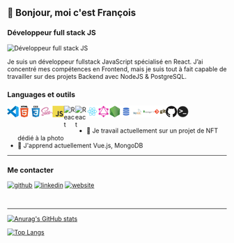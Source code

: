 
## 👋 Bonjour, moi c'est François
### Développeur full stack JS
![Développeur full stack JS](https://www.epfl.ch/education/education-and-science-outreach/wp-content/uploads/2020/01/Visuel-Coding-Club-plusieurs-pictos.png)

Je suis un développeur fullstack JavaScript spécialisé en React.
J’ai concentré mes compétences en Frontend, mais je suis tout à fait capable de travailler sur des projets Backend avec NodeJS & PostgreSQL.

### Languages et outils

<img align="left" alt="Visual Studio Code" width="26px" src="https://raw.githubusercontent.com/github/explore/80688e429a7d4ef2fca1e82350fe8e3517d3494d/topics/visual-studio-code/visual-studio-code.png" />

<img align="left" alt="HTML5" width="26px" src="https://raw.githubusercontent.com/github/explore/80688e429a7d4ef2fca1e82350fe8e3517d3494d/topics/html/html.png" />

<img align="left" alt="CSS3" width="26px" src="https://raw.githubusercontent.com/github/explore/80688e429a7d4ef2fca1e82350fe8e3517d3494d/topics/css/css.png" />

<img align="left" alt="Sass" width="26px" src="https://raw.githubusercontent.com/github/explore/80688e429a7d4ef2fca1e82350fe8e3517d3494d/topics/sass/sass.png" />

<img align="left" alt="JavaScript" width="26px" src="https://raw.githubusercontent.com/github/explore/80688e429a7d4ef2fca1e82350fe8e3517d3494d/topics/javascript/javascript.png" />

<img align="left" alt="React" width="26px" src="https://img2.freepng.fr/20181122/fzo/kisspng-redux-react-javascript-library-application-softwar-egghead-intro-to-redux-5bf74afc404894.3460027115429332442633.jpg" />
<img align="left" alt="React" width="26px" src="https://upload.wikimedia.org/wikipedia/commons/2/29/Postgresql_elephant.svg" />
<img align="left" alt="React" width="26px" src="https://raw.githubusercontent.com/github/explore/80688e429a7d4ef2fca1e82350fe8e3517d3494d/topics/react/react.png" />
<img align="left" alt="GraphQL" width="26px" src="https://raw.githubusercontent.com/github/explore/80688e429a7d4ef2fca1e82350fe8e3517d3494d/topics/graphql/graphql.png" />
<img align="left" alt="Node.js" width="26px" src="https://raw.githubusercontent.com/github/explore/80688e429a7d4ef2fca1e82350fe8e3517d3494d/topics/nodejs/nodejs.png" />
<img align="left" alt="SQL" width="26px" src="https://raw.githubusercontent.com/github/explore/80688e429a7d4ef2fca1e82350fe8e3517d3494d/topics/sql/sql.png" />
<img align="left" alt="MySQL" width="26px" src="https://raw.githubusercontent.com/github/explore/80688e429a7d4ef2fca1e82350fe8e3517d3494d/topics/mysql/mysql.png" />
<img align="left" alt="MongoDB" width="26px" src="https://raw.githubusercontent.com/github/explore/80688e429a7d4ef2fca1e82350fe8e3517d3494d/topics/mongodb/mongodb.png" />
<img align="left" alt="Git" width="26px" src="https://raw.githubusercontent.com/github/explore/80688e429a7d4ef2fca1e82350fe8e3517d3494d/topics/git/git.png" />
<img align="left" alt="GitHub" width="26px" src="https://raw.githubusercontent.com/github/explore/78df643247d429f6cc873026c0622819ad797942/topics/github/github.png" />
<img align="left" alt="Terminal" width="26px" src="https://raw.githubusercontent.com/github/explore/80688e429a7d4ef2fca1e82350fe8e3517d3494d/topics/terminal/terminal.png" />

<br />
<br />


- 🔭 Je travail actuellement sur un projet de NFT dédié à la photo 
- 🌱 J'apprend actuellement Vue.js, MongoDB 

---

### Me contacter

[<img src='https://cdn.jsdelivr.net/npm/simple-icons@3.0.1/icons/github.svg' alt='github' height='40'>](https://github.com/fmar39)  [<img src='https://cdn.jsdelivr.net/npm/simple-icons@3.0.1/icons/linkedin.svg' alt='linkedin' height='40'>](https://www.linkedin.com/in/https://www.linkedin.com/in/fran%C3%A7ois-marc-dev//)  [<img src='https://cdn.jsdelivr.net/npm/simple-icons@3.0.1/icons/icloud.svg' alt='website' height='40'>](https://fmarc-portfolio.web.app/)  

<br />

---

[![Anurag's GitHub stats](https://github-readme-stats.vercel.app/api?username=fmarc39)](https://github.com/anuraghazra/github-readme-stats)

[![Top Langs](https://github-readme-stats.vercel.app/api/top-langs/?username=fmarc39&layout=compact)](https://github.com/anuraghazra/github-readme-stats)



[website]: https://fmarc-portfolio.web.app/
[twitter]: https://twitter.com/fmarc39?s=09
[linkedin]: https://www.linkedin.com/in/fran%C3%A7ois-marc-dev/
